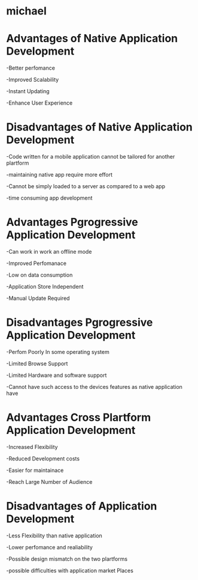 # michael
# Advantages of Native Application Development
-Better perfomance

-Improved Scalability

-Instant Updating

-Enhance User Experience
# Disadvantages of Native Application Development
-Code written for a mobile application cannot be tailored for another plartform

-maintaining native app require more effort

-Cannot be simply loaded to a server as compared to a web app

-time consuming app development 
# Advantages Pgrogressive Application Development
-Can work in work an offline mode

-Improved Perfomanace 

-Low on data consumption

-Application Store Independent

-Manual Update Required
# Disadvantages Pgrogressive Application Development
-Perfom Poorly In some operating system

-Limited Browse Support

-Limited Hardware and software support

-Cannot have such access to the devices features as native application have
# Advantages Cross Plartform Application Development
-Increased Flexibility

-Reduced Development costs

-Easier for maintainace 

-Reach Large Number of Audience
# Disadvantages of Application Development
-Less Flexibility than native application

-Lower perfomance and realiability

-Possible design mismatch on the two plartforms

-possible difficulties with application market Places
